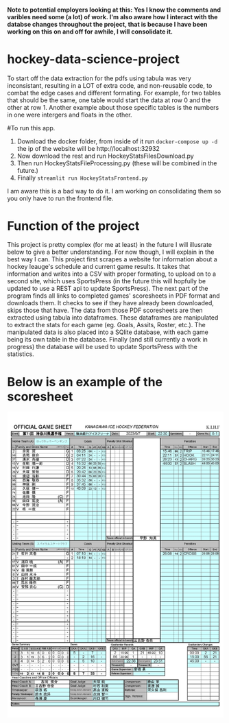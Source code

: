 #### Note to potential employers looking at this: Yes I know the comments and varibles need some (a lot) of work. I'm also aware how I interact with the databse changes throughout the project, that is because I have been working on this on and off for awhile, I will consolidate it. 

# hockey-data-science-project

To start off the data extraction for the pdfs using tabula was very inconsistant, resulting in a LOT of extra code, and non-reusable code, to combat the edge cases and different formating. 
For example, for two tables that should be the same, one table would start the data at row 0 and the other at row 1. Another example about those specific tables is the numbers in one were intergers and floats in the other. 

#To run this app. 
1. Download the docker folder, from inside of it run ```docker-compose up -d``` the ip of the website will be http://localhost:32932
2. Now download the rest and run HockeyStatsFilesDownload.py
3. Then run HockeyStatsFileProcessing.py (these will be combined in the future.)
4. Finally ```streamlit run HockeyStatsFrontend.py```  

I am aware this is a bad way to do it. I am working on consolidating them so you only have to run the frontend file. 

# Function of the project 
This project is pretty complex (for me at least) in the future I will illusrate below to give a better understanding. For now though, I will explain in the best way I can. This project first scrapes a website for information about a hockey leauge's schedule and current game results. It takes that information and writes into a CSV with proper formating, to upload on to a second site, which uses SportsPress (in the future this will hopfully be updated to use a REST api to update SportsPress). The next part of the program finds all links to completed games' scoresheets in PDF format and downloads them. It checks to see if they have already been downloaded, skips those that have. The data from those PDF scoresheets are then extracted using tabula into dataframes. These dataframes are manipulated to extract the stats for each game (eg. Goals, Assits, Roster, etc.). The manipulated data is also placed into a SQlite database, with each game being its own table in the database. Finally (and still currently a work in progress) the database will be used to update SportsPress with the statistics. 

# Below is an example of the scoresheet
![ice hockey scoresheet](https://github.com/Explosivedoor/hockey-data-science-project/blob/main/docs/5-1.jpg?raw?=true)
